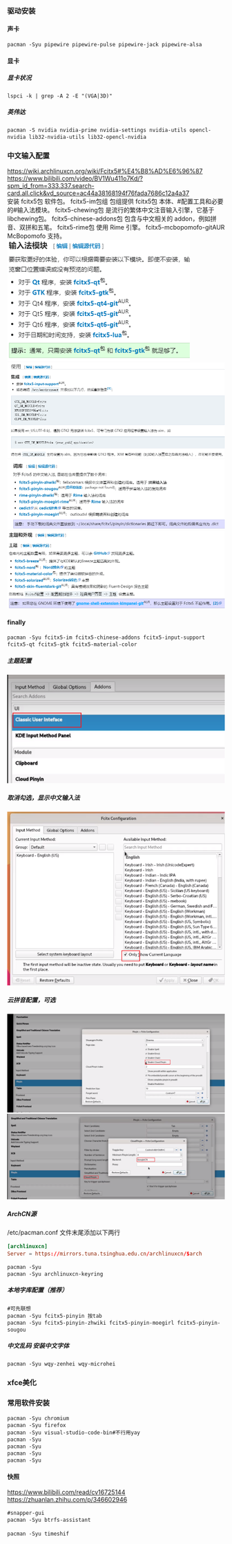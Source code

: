 ### 驱动安装
#### 声卡
```shell
pacman -Syu pipewire pipewire-pulse pipewire-jack pipewire-alsa 
```
#### 显卡
##### 显卡状况
```shell
lspci -k | grep -A 2 -E "(VGA|3D)"
```
##### 英伟达
```shell
pacman -S nvidia nvidia-prime nvidia-settings nvidia-utils opencl-nvidia lib32-nvidia-utils lib32-opencl-nvidia
```
### 中文输入配置
<https://wiki.archlinuxcn.org/wiki/Fcitx5#%E4%B8%AD%E6%96%87>\
<https://www.bilibili.com/video/BV1Wu411o7Kd/?spm_id_from=333.337.search-card.all.click&vd_source=ac44a38168194f76fada7686c12a4a37>\
安装 fcitx5包 软件包。
fcitx5-im包组 包组提供 fcitx5包 本体、#配置工具和必要的#输入法模块。
fcitx5-chewing包 是流行的繁体中文注音输入引擎，它基于 libchewing包。
fcitx5-chinese-addons包 包含与中文相关的 addon，例如拼音、双拼和五笔。
fcitx5-rime包 使用 Rime 引擎。
fcitx5-mcbopomofo-gitAUR McBopomofo 支持。
![](images/img-2023-06-27-17-52-36.png)
![](images/img-2023-06-27-17-53-51.png)
![](images/img-2023-06-27-17-54-29.png)
![](images/img-2023-06-27-17-55-07.png)
#### finally
```shell
pacman -Syu fcitx5-im fcitx5-chinese-addons fcitx5-input-support fcitx5-qt fcitx5-gtk fcitx5-material-color
```
##### 主题配置
![](images/img-2023-06-27-17-59-36.png)
##### 取消勾选，显示中文输入法
![](images/img-2023-06-27-18-02-34.png)
##### 云拼音配置，可选
![](images/img-2023-06-27-18-06-24.png)
![](images/img-2023-06-27-18-06-55.png)
##### ArchCN源
/etc/pacman.conf 文件末尾添加以下两行
```conf
[archlinuxcn]
Server = https://mirrors.tuna.tsinghua.edu.cn/archlinuxcn/$arch
```
```shell
pacman -Syu
pacman -Syu archlinuxcn-keyring
```
##### 本地字库配置（推荐）
```shell
#可先联想
pacman -Syu fcitx5-pinyin 按tab
pacman -Syu fcitx5-pinyin-zhwiki fcitx5-pinyin-moegirl fcitx5-pinyin-sougou
```
##### 中文乱码 安装中文字体
```shell
pacman -Syu wqy-zenhei wqy-microhei
```

### xfce美化

### 常用软件安装
```shell
pacman -Syu chromium
pacman -Syu firefox
pacman -Syu visual-studio-code-bin#不行用yay
pacman -Syu
pacman -Syu
pacman -Syu
pacman -Syu
```
#### 快照
<https://www.bilibili.com/read/cv16725144>\
<https://zhuanlan.zhihu.com/p/346602946>
```shell
#snapper-gui
pacman -Syu btrfs-assistant

pacman -Syu timeshif
```